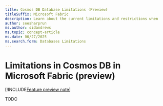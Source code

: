 ```yaml
---
title: Cosmos DB Database Limitations (Preview)
titleSuffix: Microsoft Fabric
description: Learn about the current limitations and restrictions when using Cosmos DB databases in Microsoft Fabric during the preview phase.
author: seesharprun
ms.author: sidandrews
ms.topic: concept-article
ms.date: 06/27/2025
ms.search.form: Databases Limitations
---
```


# Limitations in Cosmos DB in Microsoft Fabric (preview)

[!INCLUDE[Feature preview note](../../includes/feature-preview-note.md)]

TODO
